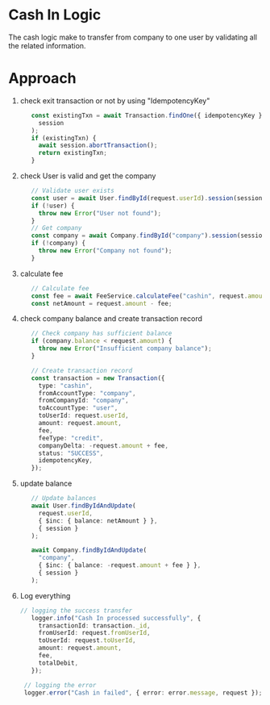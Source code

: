 # Cash In Logic
The cash logic make to transfer from company to one user by validating all the related information.

# Approach

1. check exit transaction or not by using "IdempotencyKey"
   ```typescript
      const existingTxn = await Transaction.findOne({ idempotencyKey }).session(
        session
      );
      if (existingTxn) {
        await session.abortTransaction();
        return existingTxn;
      }
   ```
2. check User is valid and get the company
   ```typescript
      // Validate user exists
      const user = await User.findById(request.userId).session(session);
      if (!user) {
        throw new Error("User not found");
      }
      // Get company
      const company = await Company.findById("company").session(session);
      if (!company) {
        throw new Error("Company not found");
      }
   ```
3. calculate fee
   ```typescript
      // Calculate fee
      const fee = await FeeService.calculateFee("cashin", request.amount);
      const netAmount = request.amount - fee;
   ```
4. check company balance and create transaction record
   ```typescript
      // Check company has sufficient balance
      if (company.balance < request.amount) {
        throw new Error("Insufficient company balance");
      }

      // Create transaction record
      const transaction = new Transaction({
        type: "cashin",
        fromAccountType: "company",
        fromCompanyId: "company",
        toAccountType: "user",
        toUserId: request.userId,
        amount: request.amount,
        fee,
        feeType: "credit",
        companyDelta: -request.amount + fee,
        status: "SUCCESS",
        idempotencyKey,
      });
   ```
5. update balance
   ```typescript
      // Update balances
      await User.findByIdAndUpdate(
        request.userId,
        { $inc: { balance: netAmount } },
        { session }
      );

      await Company.findByIdAndUpdate(
        "company",
        { $inc: { balance: -request.amount + fee } },
        { session }
      );
   ```
6. Log everything
   ```typescript
   // logging the success transfer
      logger.info("Cash In processed successfully", {
        transactionId: transaction._id,
        fromUserId: request.fromUserId,
        toUserId: request.toUserId,
        amount: request.amount,
        fee,
        totalDebit,
      });

    // logging the error
    logger.error("Cash in failed", { error: error.message, request });
   ```
